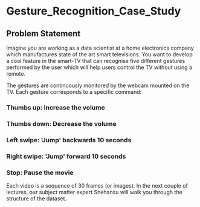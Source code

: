 # Gesture_Recognition_Case_Study

## Problem Statement

Imagine you are working as a data scientist at a home electronics company which manufactures state of the art smart televisions. You want to develop a cool feature in the smart-TV that can recognise five different gestures performed by the user which will help users control the TV without using a remote.

The gestures are continuously monitored by the webcam mounted on the TV. Each gesture corresponds to a specific command:

### Thumbs up:  Increase the volume
### Thumbs down: Decrease the volume
### Left swipe: 'Jump' backwards 10 seconds
### Right swipe: 'Jump' forward 10 seconds  
### Stop: Pause the movie
 

Each video is a sequence of 30 frames (or images). In the next couple of lectures, our subject matter expert Snehansu will walk you through the structure of the dataset.
